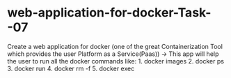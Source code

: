 # web-application-for-docker-Task--07
Create a web application for docker (one of the great Containerization Tool which provides the user Platform as a Service(Paas)) -> This app will help the user to run all the docker commands like: 1. docker images 2. docker ps 3. docker run 4. docker rm -f 5. docker exec
